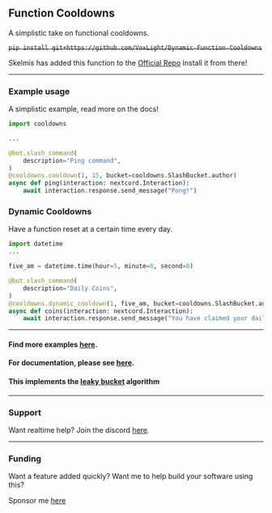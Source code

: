 Function Cooldowns
---

A simplistic take on functional cooldowns. 

~~`pip install git+https://github.com/VoxLight/Dynamic-Function-Cooldowns`~~

Skelmis has added this function to the [Official Repo](https://github.com/Skelmis/Function-Cooldowns)
Install it from there!



---

### Example usage

A simplistic example, read more on the docs!

```python
import cooldowns

...

@bot.slash_command(
    description="Ping command",
)
@cooldowns.cooldown(1, 15, bucket=cooldowns.SlashBucket.author)
async def ping(interaction: nextcord.Interaction):
    await interaction.response.send_message("Pong!")
```
### Dynamic Cooldowns

Have a function reset at a certain time every day.

```python
import datetime
...

five_am = datetime.time(hour=5, minute=0, second=0)

@bot.slash_command(
    description="Daily Coins",
)
@cooldowns.dynamic_cooldown(1, five_am, bucket=cooldowns.SlashBucket.author)
async def coins(interaction: nextcord.Interaction):
    await interaction.response.send_message("You have claimed your daily coins!")
```


---

#### Find more examples [here](https://function-cooldowns.readthedocs.io/en/latest/modules/examples.html).

#### For documentation, please see [here](https://function-cooldowns.readthedocs.io/en/latest/).

#### This implements the [leaky bucket](https://en.wikipedia.org/wiki/Leaky_bucket) algorithm

---

### Support

Want realtime help? Join the discord [here](https://discord.gg/BqPNSH2jPg).

---

### Funding

Want a feature added quickly? Want me to help build your software using this?

Sponsor me [here](https://github.com/sponsors/Skelmis)

